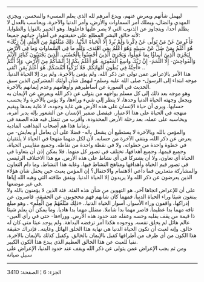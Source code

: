 ------------------------------------------------------------------------

ليهمل شأنهم ويعرض عنهم، ويدع أمرهم لله الذي يعلم المسيء والمحسن، ويجزي
المهدي والضال، ويملك أمر السماوات والأرض، وأمر الدنيا والآخرة، ويحاسب
بالعدل لا يظلم أحدا، ويتجاوز عن الذنوب التي لا يصر عليها فاعلوها. وهو
الخبير بالنوايا والطوايا، لأنه خالق البشر المطلع على حقيقتهم في أطوار
حياتهم جميعا:  
«فَأَعْرِضْ عَنْ مَنْ تَوَلَّى عَنْ ذِكْرِنا وَلَمْ يُرِدْ إِلَّا الْحَياةَ الدُّنْيا. ذلِكَ مَبْلَغُهُمْ مِنَ
الْعِلْمِ. إِنَّ رَبَّكَ هُوَ أَعْلَمُ بِمَنْ ضَلَّ عَنْ سَبِيلِهِ وَهُوَ أَعْلَمُ بِمَنِ اهْتَدى. وَلِلَّهِ ما فِي
السَّماواتِ وَما فِي الْأَرْضِ لِيَجْزِيَ الَّذِينَ أَساؤُا بِما عَمِلُوا، وَيَجْزِيَ الَّذِينَ أَحْسَنُوا
بِالْحُسْنَى. الَّذِينَ يَجْتَنِبُونَ كَبائِرَ الْإِثْمِ وَالْفَواحِشَ- إِلَّا اللَّمَمَ- إِنَّ رَبَّكَ واسِعُ
الْمَغْفِرَةِ. هُوَ أَعْلَمُ بِكُمْ إِذْ أَنْشَأَكُمْ مِنَ الْأَرْضِ، وَإِذْ أَنْتُمْ أَجِنَّةٌ فِي بُطُونِ أُمَّهاتِكُمْ.
فَلا تُزَكُّوا أَنْفُسَكُمْ. هُوَ أَعْلَمُ بِمَنِ اتَّقى» ..  
هذا الأمر بالإعراض عمن تولى عن ذكر الله، ولم يؤمن بالآخرة، ولم يرد إلا
الحياة الدنيا. موجه ابتداء إلى الرسول- صلى الله عليه وسلم- ليهمل شأن
أولئك المشركين الذين سبق الحديث في السورة عن أساطيرهم وأوهامهم وعدم
إيمانهم بالآخرة.  
وهو موجه بعد ذلك إلى كل مسلم يواجهه من يتولى عن ذكر الله ويعرض عن
الإيمان به ويجعل وجهته الحياة الدنيا وحدها، لا ينظر إلى شيء وراءها، ولا
يؤمن بالآخرة ولا يحسب حسابها. ويرى أن حياة الإنسان على هذه الأرض هي غاية
وجوده، لا غاية بعدها ويقيم منهجه في الحياة على هذا الاعتبار، فيفصل ضمير
الإنسان عن الشعور بإله يدبر أمره، ويحاسبه على عمله، بعد رحلة الأرض
المحدودة، وأقرب من تتمثل فيه هذه الصفة في زماننا هذا هم أصحاب المذاهب
المادية.  
والمؤمن بالله وبالآخرة لا يستطيع أن يشغل باله- فضلا على أن يعامل أو
يعايش- من يعرض عن ذكر الله، وينفي الآخرة من حسابه. لأن لكل منهما منهجا
في الحياة لا يلتقيان في خطوة واحدة من خطواته، ولا في نقطة واحدة من
نقاطه. وجميع مقاييس الحياة، وجميع قيمها، وجميع أهدافها، تختلف في تصور كل
منهما. فلا يمكن إذن أن يتعاونا في الحياة أي تعاون، ولا أن يشتركا في أي
نشاط على هذه الأرض. مع هذا الاختلاف الرئيسي في تصور قيم الحياة وأهدافها
ومناهج النشاط فيها، وغاية هذا النشاط. وما دام التعاون والمشاركة متعذرين
فما داعي الاهتمام والاحتفال؟ إن المؤمن يعبث حين يحفل شأن هؤلاء الذين
يعرضون عن ذكر الله ولا يريدون إلا الحياة الدنيا. وينفق طاقته التي وهبه
الله إياها في غير موضعها.  
على أن للإعراض اتجاها آخر، هو التهوين من شأن هذه الفئة. فئة الذين لا
يؤمنون بالله ولا يبتغون شيئا وراء الحياة الدنيا. فمهما كان شأنهم فهم
محجوبون عن الحقيقة، قاصرون عن إدراكها، واقفون وراء الأسوار. أسوار الحياة
الدنيا.. «ذلِكَ مَبْلَغُهُمْ مِنَ الْعِلْمِ» . وهو مبلغ تافه مهما بدا عظيما. قاصر مهما
بدا شاملا. مضلل مهما بدا هاديا. وما يمكن أن يعلم شيئا ذا قيمة من يقف
بقلبه وحسه وعقله عند حدود هذه الأرض. ووراءها- حتى في رأي العين- عالم
هائل لم يخلق نفسه. ووجوده هكذا أمر ترفضه البداهة. ولم يوجد عبثا متى كان
له خالق. وإنه لعبث أن تكون الحياة الدنيا هي نهاية هذا الخلق الهائل
وغايته.. فإدراك حقيقة هذا الكون من أي طرف من أطرافها كفيل بالإيمان
بالخالق. وكفيل كذلك بالإيمان بالآخرة. نفيا للعبث عن هذا الخالق العظيم
الذي يبدع هذا الكون الكبير.  
ومن ثم يجب الإعراض عمن يتولى عن ذكر الله ويقف عند حدود الدنيا، الإعراض
على سبيل صيانة

------------------------------------------------------------------------

الجزء: 6 ¦ الصفحة: 3410
